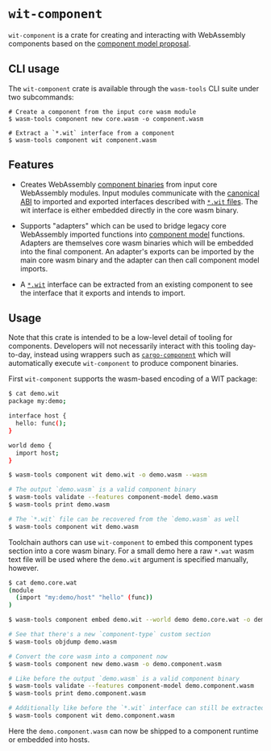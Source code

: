 # `wit-component`

`wit-component` is a crate for creating and interacting with WebAssembly
components based on the [component model proposal][model].

## CLI usage

The `wit-component` crate is available through the `wasm-tools` CLI suite under
two subcommands:

```
# Create a component from the input core wasm module
$ wasm-tools component new core.wasm -o component.wasm

# Extract a `*.wit` interface from a component
$ wasm-tools component wit component.wasm
```

## Features

* Creates WebAssembly [component binaries][model] from input core WebAssembly
  modules. Input modules communicate with the [canonical ABI] to imported and
  exported interfaces described with [`*.wit` files][wit]. The wit interface is
  either embedded directly in the core wasm binary.

* Supports "adapters" which can be used to bridge legacy core WebAssembly
  imported functions into [component model][model] functions. Adapters are
  themselves core wasm binaries which will be embedded into the final component.
  An adapter's exports can be imported by the main core wasm binary and the
  adapter can then call component model imports.

* A [`*.wit`][wit] interface can be extracted from an existing component to
  see the interface that it exports and intends to import.

[model]: https://github.com/webassembly/component-model
[canonical ABI]: https://github.com/WebAssembly/component-model/blob/main/design/mvp/CanonicalABI.md
[wit]: https://github.com/WebAssembly/component-model/blob/main/design/mvp/WIT.md

## Usage

Note that this crate is intended to be a low-level detail of tooling for
components. Developers will not necessarily interact with this tooling
day-to-day, instead using wrappers such as
[`cargo-component`](https://github.com/bytecodealliance/cargo-component) which
will automatically execute `wit-component` to produce component binaries.

First `wit-component` supports the wasm-based encoding of a WIT package:

```sh
$ cat demo.wit
package my:demo;

interface host {
  hello: func();
}

world demo {
  import host;
}

$ wasm-tools component wit demo.wit -o demo.wasm --wasm

# The output `demo.wasm` is a valid component binary
$ wasm-tools validate --features component-model demo.wasm
$ wasm-tools print demo.wasm

# The `*.wit` file can be recovered from the `demo.wasm` as well
$ wasm-tools component wit demo.wasm
```

Toolchain authors can use `wit-component` to embed this component types section
into a core wasm binary. For a small demo here a raw `*.wat` wasm text file will
be used where the `demo.wit` argument is specified manually, however.

```sh
$ cat demo.core.wat
(module
  (import "my:demo/host" "hello" (func))
)

$ wasm-tools component embed demo.wit --world demo demo.core.wat -o demo.wasm

# See that there's a new `component-type` custom section
$ wasm-tools objdump demo.wasm

# Convert the core wasm into a component now
$ wasm-tools component new demo.wasm -o demo.component.wasm

# Like before the output `demo.wasm` is a valid component binary
$ wasm-tools validate --features component-model demo.component.wasm
$ wasm-tools print demo.component.wasm

# Additionally like before the `*.wit` interface can still be extracted
$ wasm-tools component wit demo.component.wasm
```

Here the `demo.component.wasm` can now be shipped to a component runtime or
embedded into hosts.
